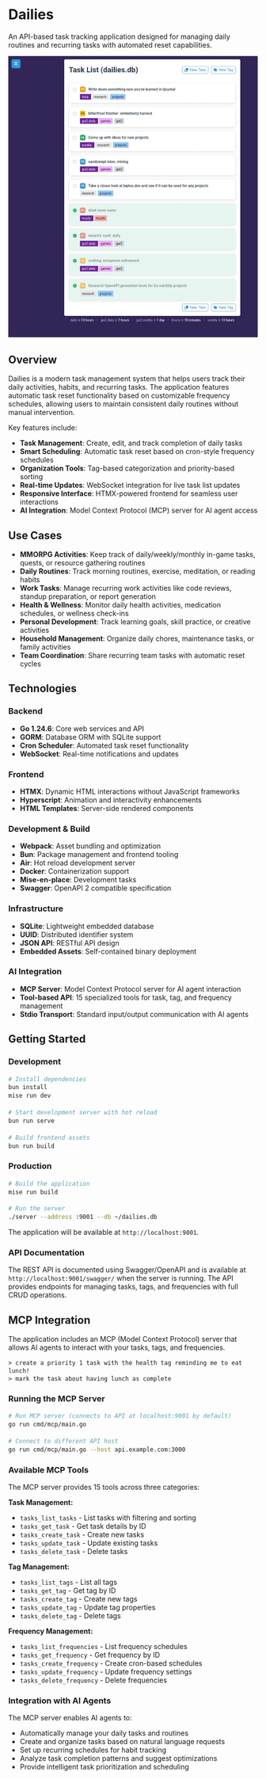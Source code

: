 # Dailies

An API-based task tracking application designed for managing daily routines and recurring tasks with automated reset capabilities.

![Dailies Screenshot](/assets/screenshot.webp)

## Overview

Dailies is a modern task management system that helps users track their daily activities, habits, and recurring tasks. The application features automatic task reset functionality based on customizable frequency schedules, allowing users to maintain consistent daily routines without manual intervention.

Key features include:

- **Task Management**: Create, edit, and track completion of daily tasks
- **Smart Scheduling**: Automatic task reset based on cron-style frequency schedules
- **Organization Tools**: Tag-based categorization and priority-based sorting
- **Real-time Updates**: WebSocket integration for live task list updates
- **Responsive Interface**: HTMX-powered frontend for seamless user interactions
- **AI Integration**: Model Context Protocol (MCP) server for AI agent access

## Use Cases

- **MMORPG Activities**: Keep track of daily/weekly/monthly in-game tasks, quests, or resource gathering routines
- **Daily Routines**: Track morning routines, exercise, meditation, or reading habits
- **Work Tasks**: Manage recurring work activities like code reviews, standup preparation, or report generation
- **Health & Wellness**: Monitor daily health activities, medication schedules, or wellness check-ins
- **Personal Development**: Track learning goals, skill practice, or creative activities
- **Household Management**: Organize daily chores, maintenance tasks, or family activities
- **Team Coordination**: Share recurring team tasks with automatic reset cycles

## Technologies

### Backend

- **Go 1.24.6**: Core web services and API
- **GORM**: Database ORM with SQLite support
- **Cron Scheduler**: Automated task reset functionality
- **WebSocket**: Real-time notifications and updates

### Frontend

- **HTMX**: Dynamic HTML interactions without JavaScript frameworks
- **Hyperscript**: Animation and interactivity enhancements
- **HTML Templates**: Server-side rendered components

### Development & Build

- **Webpack**: Asset bundling and optimization
- **Bun**: Package management and frontend tooling
- **Air**: Hot reload development server
- **Docker**: Containerization support
- **Mise-en-place**: Development tasks
- **Swagger**: OpenAPI 2 compatible specification

### Infrastructure

- **SQLite**: Lightweight embedded database
- **UUID**: Distributed identifier system
- **JSON API**: RESTful API design
- **Embedded Assets**: Self-contained binary deployment

### AI Integration

- **MCP Server**: Model Context Protocol server for AI agent interaction
- **Tool-based API**: 15 specialized tools for task, tag, and frequency management
- **Stdio Transport**: Standard input/output communication with AI agents

## Getting Started

### Development

```bash
# Install dependencies
bun install
mise run dev

# Start development server with hot reload
bun run serve

# Build frontend assets
bun run build
```

### Production

```bash
# Build the application
mise run build

# Run the server
./server --address :9001 --db ~/dailies.db
```

The application will be available at `http://localhost:9001`.

### API Documentation

The REST API is documented using Swagger/OpenAPI and is available at `http://localhost:9001/swagger/` when the server is running. The API provides endpoints for managing tasks, tags, and frequencies with full CRUD operations.

## MCP Integration

The application includes an MCP (Model Context Protocol) server that allows AI agents to interact with your tasks, tags, and frequencies.

```
> create a priority 1 task with the health tag reminding me to eat lunch!
> mark the task about having lunch as complete
```

### Running the MCP Server

```bash
# Run MCP server (connects to API at localhost:9001 by default)
go run cmd/mcp/main.go

# Connect to different API host
go run cmd/mcp/main.go --host api.example.com:3000
```

### Available MCP Tools

The MCP server provides 15 tools across three categories:

**Task Management:**

- `tasks_list_tasks` - List tasks with filtering and sorting
- `tasks_get_task` - Get task details by ID
- `tasks_create_task` - Create new tasks
- `tasks_update_task` - Update existing tasks
- `tasks_delete_task` - Delete tasks

**Tag Management:**

- `tasks_list_tags` - List all tags
- `tasks_get_tag` - Get tag by ID
- `tasks_create_tag` - Create new tags
- `tasks_update_tag` - Update tag properties
- `tasks_delete_tag` - Delete tags

**Frequency Management:**

- `tasks_list_frequencies` - List frequency schedules
- `tasks_get_frequency` - Get frequency by ID
- `tasks_create_frequency` - Create cron-based schedules
- `tasks_update_frequency` - Update frequency settings
- `tasks_delete_frequency` - Delete frequencies

### Integration with AI Agents

The MCP server enables AI agents to:

- Automatically manage your daily tasks and routines
- Create and organize tasks based on natural language requests
- Set up recurring schedules for habit tracking
- Analyze task completion patterns and suggest optimizations
- Provide intelligent task prioritization and scheduling
